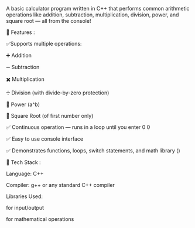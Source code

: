 A basic calculator program written in C++ that performs common arithmetic operations like addition, subtraction, multiplication, division, power, and square root — all from the console!

🌟 Features :

✅Supports multiple operations:

➕ Addition

➖ Subtraction

✖️ Multiplication

➗ Division (with divide-by-zero protection)

🔢 Power (a^b)

🧮 Square Root (of first number only)

✅ Continuous operation — runs in a loop until you enter 0 0

✅ Easy to use console interface

✅ Demonstrates functions, loops, switch statements, and math library (<cmath>)

🧰 Tech Stack :

Language: C++

Compiler: g++ or any standard C++ compiler

Libraries Used:

<iostream> for input/output

<cmath> for mathematical operations
